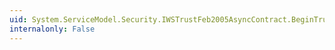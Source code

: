 ```yaml
---
uid: System.ServiceModel.Security.IWSTrustFeb2005AsyncContract.BeginTrustFeb2005Renew(System.ServiceModel.Channels.Message,System.AsyncCallback,System.Object)
internalonly: False
---
```

